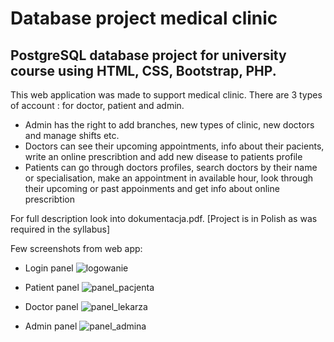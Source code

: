 # Database project medical clinic
## PostgreSQL database project for university course using HTML, CSS, Bootstrap, PHP.

This web application was made to support medical clinic. There are 3 types of account : for doctor, patient and admin.
* Admin has the right to add branches, new types of clinic, new doctors and manage shifts etc.
* Doctors can see their upcoming appointments, info about their pacients, write an online prescribtion and add new disease to patients profile
* Patients can go through doctors profiles, search doctors by their name or specialisation, make an appointment in available hour, look through their upcoming or past appoinments and get info about online prescribtion

For full description look into dokumentacja.pdf. [Project is in Polish as was required in the syllabus]

Few screenshots from web app:
* Login panel
![logowanie](https://user-images.githubusercontent.com/56655178/111551436-7eeda800-8780-11eb-88b5-d5468d4f9eec.png)


* Patient panel
![panel_pacjenta](https://user-images.githubusercontent.com/56655178/111551423-76956d00-8780-11eb-8d73-6dcc7e77e613.png)


* Doctor panel
![panel_lekarza](https://user-images.githubusercontent.com/56655178/111551441-81500200-8780-11eb-9414-64cef2e52a47.png)


* Admin panel
![panel_admina](https://user-images.githubusercontent.com/56655178/111551471-9593ff00-8780-11eb-9f4d-101a872e91b2.png)
